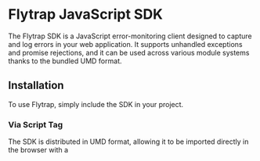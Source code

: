 # Flytrap JavaScript SDK

The Flytrap SDK is a JavaScript error-monitoring client designed to capture and log errors in your web application. It supports unhandled exceptions and promise rejections, and it can be used across various module systems thanks to the bundled UMD format.

## Installation
To use Flytrap, simply include the SDK in your project.

### Via Script Tag
The SDK is distributed in UMD format, allowing it to be imported directly in the browser with a <script> tag:

```html
<script src="scripts/flytrap/index.js"></script>
```

Development: 
1. Run `npm build` to create the bundled version
1. Copy the bundled dist/index.debug.js and index.debug.js.map file into a scripts/flytrap directory.

## Usage
Initialization
To begin using Flytrap, initialize it with your project configuration:

```javascript
const flytrap = new Flytrap({
  projectId: 'your-project-id',
  apiEndpoint: 'https://your-api-endpoint.com',
  apiKey: 'your-api-key',
});
```

projectId: Your unique project identifier.
apiEndpoint: The endpoint to which errors should be logged.
apiKey: Your API key for authorization.


## Capturing Errors
Flytrap automatically listens for uncaught exceptions and unhandled promise rejections. You can also manually capture errors by calling captureException:

```javascript
try {
  throw new Error('An example error');
} catch (error) {
  flytrap.captureException(error);
}
```